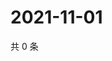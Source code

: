 # 2021-11-01

共 0 条

<!-- BEGIN WEIBO -->
<!-- 最后更新时间 Mon Nov 01 2021 19:00:44 GMT+0800 (China Standard Time) -->

<!-- END WEIBO -->
